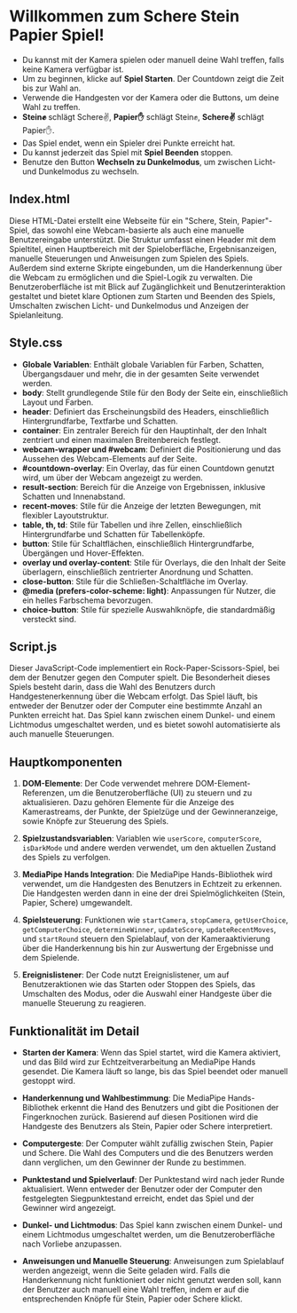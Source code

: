 # Willkommen zum Schere Stein Papier Spiel!

- Du kannst mit der Kamera spielen oder manuell deine Wahl treffen, falls keine Kamera verfügbar ist.
- Um zu beginnen, klicke auf **Spiel Starten**. Der Countdown zeigt die Zeit bis zur Wahl an.
- Verwende die Handgesten vor der Kamera oder die Buttons, um deine Wahl zu treffen.
- **Stein✊** schlägt Schere✌️, **Papier✋** schlägt Stein✊, **Schere✌️** schlägt Papier✋.
- Das Spiel endet, wenn ein Spieler drei Punkte erreicht hat.
- Du kannst jederzeit das Spiel mit **Spiel Beenden** stoppen.
- Benutze den Button **Wechseln zu Dunkelmodus**, um zwischen Licht- und Dunkelmodus zu wechseln.

## Index.html

Diese HTML-Datei erstellt eine Webseite für ein "Schere, Stein, Papier"-Spiel, das sowohl eine Webcam-basierte als auch eine manuelle Benutzereingabe unterstützt. Die Struktur umfasst einen Header mit dem Spieltitel, einen Hauptbereich mit der Spieloberfläche, Ergebnisanzeigen, manuelle Steuerungen und Anweisungen zum Spielen des Spiels. Außerdem sind externe Skripte eingebunden, um die Handerkennung über die Webcam zu ermöglichen und die Spiel-Logik zu verwalten. Die Benutzeroberfläche ist mit Blick auf Zugänglichkeit und Benutzerinteraktion gestaltet und bietet klare Optionen zum Starten und Beenden des Spiels, Umschalten zwischen Licht- und Dunkelmodus und Anzeigen der Spielanleitung.

## Style.css

- **Globale Variablen**: Enthält globale Variablen für Farben, Schatten, Übergangsdauer und mehr, die in der gesamten Seite verwendet werden.
- **body**: Stellt grundlegende Stile für den Body der Seite ein, einschließlich Layout und Farben.
- **header**: Definiert das Erscheinungsbild des Headers, einschließlich Hintergrundfarbe, Textfarbe und Schatten.
- **container**: Ein zentraler Bereich für den Hauptinhalt, der den Inhalt zentriert und einen maximalen Breitenbereich festlegt.
- **webcam-wrapper und #webcam**: Definiert die Positionierung und das Aussehen des Webcam-Elements auf der Seite.
- **#countdown-overlay**: Ein Overlay, das für einen Countdown genutzt wird, um über der Webcam angezeigt zu werden.
- **result-section**: Bereich für die Anzeige von Ergebnissen, inklusive Schatten und Innenabstand.
- **recent-moves**: Stile für die Anzeige der letzten Bewegungen, mit flexibler Layoutstruktur.
- **table, th, td**: Stile für Tabellen und ihre Zellen, einschließlich Hintergrundfarbe und Schatten für Tabellenköpfe.
- **button**: Stile für Schaltflächen, einschließlich Hintergrundfarbe, Übergängen und Hover-Effekten.
- **overlay und overlay-content**: Stile für Overlays, die den Inhalt der Seite überlagern, einschließlich zentrierter Anordnung und Schatten.
- **close-button**: Stile für die Schließen-Schaltfläche im Overlay.
- **@media (prefers-color-scheme: light)**: Anpassungen für Nutzer, die ein helles Farbschema bevorzugen.
- **choice-button**: Stile für spezielle Auswahlknöpfe, die standardmäßig versteckt sind.

## Script.js

Dieser JavaScript-Code implementiert ein Rock-Paper-Scissors-Spiel, bei dem der Benutzer gegen den Computer spielt. Die Besonderheit dieses Spiels besteht darin, dass die Wahl des Benutzers durch Handgestenerkennung über die Webcam erfolgt. Das Spiel läuft, bis entweder der Benutzer oder der Computer eine bestimmte Anzahl an Punkten erreicht hat. Das Spiel kann zwischen einem Dunkel- und einem Lichtmodus umgeschaltet werden, und es bietet sowohl automatisierte als auch manuelle Steuerungen.

## Hauptkomponenten

1. **DOM-Elemente**: Der Code verwendet mehrere DOM-Element-Referenzen, um die Benutzeroberfläche (UI) zu steuern und zu aktualisieren. Dazu gehören Elemente für die Anzeige des Kamerastreams, der Punkte, der Spielzüge und der Gewinneranzeige, sowie Knöpfe zur Steuerung des Spiels.

2. **Spielzustandsvariablen**: Variablen wie `userScore`, `computerScore`, `isDarkMode` und andere werden verwendet, um den aktuellen Zustand des Spiels zu verfolgen.

3. **MediaPipe Hands Integration**: Die MediaPipe Hands-Bibliothek wird verwendet, um die Handgesten des Benutzers in Echtzeit zu erkennen. Die Handgesten werden dann in eine der drei Spielmöglichkeiten (Stein, Papier, Schere) umgewandelt.

4. **Spielsteuerung**: Funktionen wie `startCamera`, `stopCamera`, `getUserChoice`, `getComputerChoice`, `determineWinner`, `updateScore`, `updateRecentMoves`, und `startRound` steuern den Spielablauf, von der Kameraaktivierung über die Handerkennung bis hin zur Auswertung der Ergebnisse und dem Spielende.

5. **Ereignislistener**: Der Code nutzt Ereignislistener, um auf Benutzeraktionen wie das Starten oder Stoppen des Spiels, das Umschalten des Modus, oder die Auswahl einer Handgeste über die manuelle Steuerung zu reagieren.

## Funktionalität im Detail

- **Starten der Kamera**: Wenn das Spiel startet, wird die Kamera aktiviert, und das Bild wird zur Echtzeitverarbeitung an MediaPipe Hands gesendet. Die Kamera läuft so lange, bis das Spiel beendet oder manuell gestoppt wird.

- **Handerkennung und Wahlbestimmung**: Die MediaPipe Hands-Bibliothek erkennt die Hand des Benutzers und gibt die Positionen der Fingerknochen zurück. Basierend auf diesen Positionen wird die Handgeste des Benutzers als Stein, Papier oder Schere interpretiert.

- **Computergeste**: Der Computer wählt zufällig zwischen Stein, Papier und Schere. Die Wahl des Computers und die des Benutzers werden dann verglichen, um den Gewinner der Runde zu bestimmen.

- **Punktestand und Spielverlauf**: Der Punktestand wird nach jeder Runde aktualisiert. Wenn entweder der Benutzer oder der Computer den festgelegten Siegpunktestand erreicht, endet das Spiel und der Gewinner wird angezeigt.

- **Dunkel- und Lichtmodus**: Das Spiel kann zwischen einem Dunkel- und einem Lichtmodus umgeschaltet werden, um die Benutzeroberfläche nach Vorliebe anzupassen.

- **Anweisungen und Manuelle Steuerung**: Anweisungen zum Spielablauf werden angezeigt, wenn die Seite geladen wird. Falls die Handerkennung nicht funktioniert oder nicht genutzt werden soll, kann der Benutzer auch manuell eine Wahl treffen, indem er auf die entsprechenden Knöpfe für Stein, Papier oder Schere klickt.
